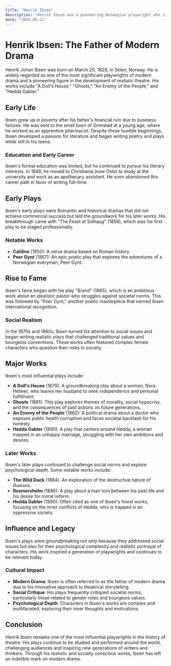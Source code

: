 ```yaml
---
title: "Henrik Ibsen"
description: "Henrik Ibsen was a pioneering Norwegian playwright who is often referred to as the father of modern drama, known for his realistic portrayals of social issues and complex psychological characters in plays like 'A Doll's House' and 'Hedda Gabler.'"
date: "2025-01-21"
--- 
```


# Henrik Ibsen: The Father of Modern Drama

Henrik Johan Ibsen was born on March 20, 1828, in Skien, Norway. He is widely regarded as one of the most significant playwrights of modern drama and a pioneering figure in the development of realistic theatre. His works include "A Doll's House," "Ghosts," "An Enemy of the People," and "Hedda Gabler."

## Early Life

Ibsen grew up in poverty after his father's financial ruin due to business failures. He was sent to the small town of Grimstad at a young age, where he worked as an apprentice pharmacist. Despite these humble beginnings, Ibsen developed a passion for literature and began writing poetry and plays while still in his teens.

### Education and Early Career
Ibsen's formal education was limited, but he continued to pursue his literary interests. In 1846, he moved to Christiania (now Oslo) to study at the university and work as an apothecary assistant. He soon abandoned this career path in favor of writing full-time.

## Early Plays

Ibsen's early plays were Romantic and historical dramas that did not achieve commercial success but laid the groundwork for his later works. His breakthrough came with "The Feast at Solhaug" (1856), which was his first play to be staged professionally.

### Notable Works
- **Catiline** (1850): A verse drama based on Roman history.
- **Peer Gynt** (1867): An epic poetic play that explores the adventures of a Norwegian everyman, Peer Gynt.

## Rise to Fame

Ibsen's fame began with his play "Brand" (1865), which is an ambitious work about an idealistic pastor who struggles against societal norms. This was followed by "Peer Gynt," another poetic masterpiece that earned Ibsen international recognition.

### Social Realism
In the 1870s and 1880s, Ibsen turned his attention to social issues and began writing realistic plays that challenged traditional values and bourgeois conventions. These works often featured complex female characters who question their roles in society.

## Major Works

Ibsen's most influential plays include:

- **A Doll's House** (1879): A groundbreaking play about a woman, Nora Helmer, who leaves her husband to seek independence and personal fulfillment.
- **Ghosts** (1881): This play explores themes of morality, social hypocrisy, and the consequences of past actions on future generations.
- **An Enemy of the People** (1882): A political drama about a doctor who exposes public health corruption and faces societal backlash for his honesty.
- **Hedda Gabler** (1890): A play that centers around Hedda, a woman trapped in an unhappy marriage, struggling with her own ambitions and desires.

### Later Works
Ibsen's later plays continued to challenge social norms and explore psychological depth. Some notable works include:

- **The Wild Duck** (1884): An exploration of the destructive nature of illusions.
- **Rosmersholm** (1886): A play about a man torn between his past life and his desire for moral reform.
- **Hedda Gabler** (1890): Often cited as one of Ibsen's finest works, focusing on the inner conflicts of Hedda, who is trapped in an oppressive society.

## Influence and Legacy

Ibsen's plays were groundbreaking not only because they addressed social issues but also for their psychological complexity and realistic portrayal of characters. His work inspired a generation of playwrights and continues to be relevant today.

### Cultural Impact
- **Modern Drama**: Ibsen is often referred to as the father of modern drama due to his innovative approach to theatrical storytelling.
- **Social Critique**: His plays frequently critiqued societal norms, particularly those related to gender roles and bourgeois values.
- **Psychological Depth**: Characters in Ibsen's works are complex and multifaceted, exploring their inner thoughts and motivations.

## Conclusion

Henrik Ibsen remains one of the most influential playwrights in the history of theatre. His plays continue to be studied and performed around the world, challenging audiences and inspiring new generations of writers and thinkers. Through his realistic and socially conscious works, Ibsen has left an indelible mark on modern drama.

